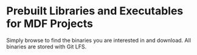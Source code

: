 # Prebuilt Libraries and Executables for MDF Projects

Simply browse to find the binaries you are interested in and download. All binaries are stored with Git LFS.

